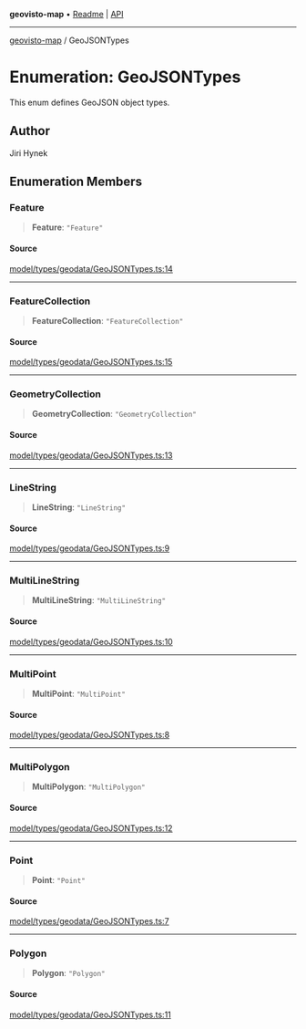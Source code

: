 **geovisto-map** • [Readme](../README.md) \| [API](../globals.md)

***

[geovisto-map](../README.md) / GeoJSONTypes

# Enumeration: GeoJSONTypes

This enum defines GeoJSON object types.

## Author

Jiri Hynek

## Enumeration Members

### Feature

> **Feature**: `"Feature"`

#### Source

[model/types/geodata/GeoJSONTypes.ts:14](https://github.com/geovisto/geovisto-map/blob/5ee2cb5d45c19062fc8fc6beefa2848c076518b6/src/model/types/geodata/GeoJSONTypes.ts#L14)

***

### FeatureCollection

> **FeatureCollection**: `"FeatureCollection"`

#### Source

[model/types/geodata/GeoJSONTypes.ts:15](https://github.com/geovisto/geovisto-map/blob/5ee2cb5d45c19062fc8fc6beefa2848c076518b6/src/model/types/geodata/GeoJSONTypes.ts#L15)

***

### GeometryCollection

> **GeometryCollection**: `"GeometryCollection"`

#### Source

[model/types/geodata/GeoJSONTypes.ts:13](https://github.com/geovisto/geovisto-map/blob/5ee2cb5d45c19062fc8fc6beefa2848c076518b6/src/model/types/geodata/GeoJSONTypes.ts#L13)

***

### LineString

> **LineString**: `"LineString"`

#### Source

[model/types/geodata/GeoJSONTypes.ts:9](https://github.com/geovisto/geovisto-map/blob/5ee2cb5d45c19062fc8fc6beefa2848c076518b6/src/model/types/geodata/GeoJSONTypes.ts#L9)

***

### MultiLineString

> **MultiLineString**: `"MultiLineString"`

#### Source

[model/types/geodata/GeoJSONTypes.ts:10](https://github.com/geovisto/geovisto-map/blob/5ee2cb5d45c19062fc8fc6beefa2848c076518b6/src/model/types/geodata/GeoJSONTypes.ts#L10)

***

### MultiPoint

> **MultiPoint**: `"MultiPoint"`

#### Source

[model/types/geodata/GeoJSONTypes.ts:8](https://github.com/geovisto/geovisto-map/blob/5ee2cb5d45c19062fc8fc6beefa2848c076518b6/src/model/types/geodata/GeoJSONTypes.ts#L8)

***

### MultiPolygon

> **MultiPolygon**: `"MultiPolygon"`

#### Source

[model/types/geodata/GeoJSONTypes.ts:12](https://github.com/geovisto/geovisto-map/blob/5ee2cb5d45c19062fc8fc6beefa2848c076518b6/src/model/types/geodata/GeoJSONTypes.ts#L12)

***

### Point

> **Point**: `"Point"`

#### Source

[model/types/geodata/GeoJSONTypes.ts:7](https://github.com/geovisto/geovisto-map/blob/5ee2cb5d45c19062fc8fc6beefa2848c076518b6/src/model/types/geodata/GeoJSONTypes.ts#L7)

***

### Polygon

> **Polygon**: `"Polygon"`

#### Source

[model/types/geodata/GeoJSONTypes.ts:11](https://github.com/geovisto/geovisto-map/blob/5ee2cb5d45c19062fc8fc6beefa2848c076518b6/src/model/types/geodata/GeoJSONTypes.ts#L11)

